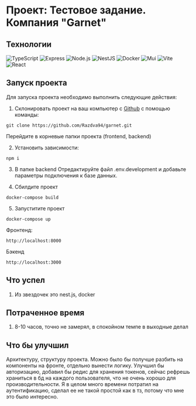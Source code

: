# Проект: Тестовое задание. Компания "Garnet"

## Технологии

![TypeScript](https://img.shields.io/badge/TypeScript-blue?logo=TypeScript&logoColor=black&labelColor=white)
![Express](https://img.shields.io/badge/express-white?logo=express&logoColor=black)
![Node.js](https://img.shields.io/badge/Node.js-green?logo=node.js&logoColor=black)
![NestJS](https://img.shields.io/badge/nestjs-%23E0234E.svg?style=for-the-badge&logo=nestjs&logoColor=white)
![Docker](https://img.shields.io/badge/Docker-2496ED?logo=docker&logoColor=white)
![Mui](https://img.shields.io/badge/Mui-blue?logo=Mui&logoColor=blue&labelColor=white)
![Vite](https://img.shields.io/badge/Vite-yellow?logo=Vite&logoColor=yellow&labelColor=white)
![React](https://img.shields.io/badge/-React-61daf8?logo=react&logoColor=black)




## Запуск проекта

Для запуска проекта необходимо выполнить следующие действия:

1. Склонировать проект на ваш компьютер с [Github](https://github.com/Razdva94/garnet) с помощью команды:

```
git clone https://github.com/Razdva94/garnet.git
```

Перейдите в корневые папки проекта (frontend, backend)

2. Установить зависимости:

```
npm i
```

3. В папке backend Отредактируйте файл .env.development и добавьте параметры подключения к базе данных.


4. Сбилдите проект

```
docker-compose build
```

5. Запуститите проект 

```
docker-compose up
```

Фронтенд:

```
http://localhost:8000
```

Бэкенд 

```
http://localhost:3000
```

## Что успел
1. Из звездочек это nest.js, docker

## Потраченное время
1. 8-10 часов, точно не замерял, в спокойном темпе в выходные делал

## Что бы улучшил
Архитектуру, структуру проекта. Можно было бы получше разбить на компоненты на фронте, отдельно вынести логику.
Улучшил бы авторизацию, добавил бы редис для хранения токенов, сейчас рефрешь храниться в бд на каждого пользователя, что не очень хорошо для производительности. Я в целом много времени потратил на аутентификацию, сделал ее не такой простой как в тз, потому что мне это было интересно.

